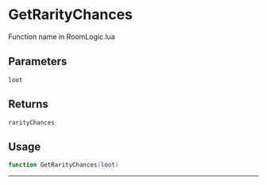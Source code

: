 # GetRarityChances
Function name in RoomLogic.lua
## Parameters
`loot`
## Returns
`rarityChances`
## Usage
```lua
function GetRarityChances(loot)
```
---
